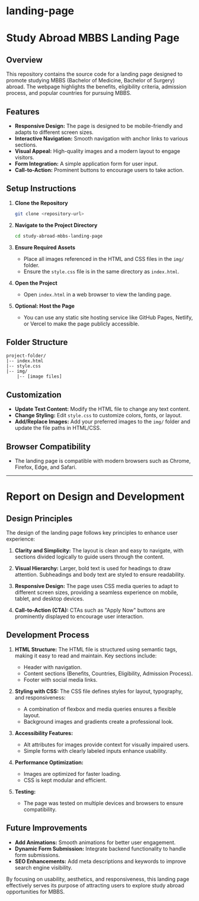 # landing-page
# Study Abroad MBBS Landing Page

## Overview
This repository contains the source code for a landing page designed to promote studying MBBS (Bachelor of Medicine, Bachelor of Surgery) abroad. The webpage highlights the benefits, eligibility criteria, admission process, and popular countries for pursuing MBBS.

## Features
- **Responsive Design:** The page is designed to be mobile-friendly and adapts to different screen sizes.
- **Interactive Navigation:** Smooth navigation with anchor links to various sections.
- **Visual Appeal:** High-quality images and a modern layout to engage visitors.
- **Form Integration:** A simple application form for user input.
- **Call-to-Action:** Prominent buttons to encourage users to take action.

## Setup Instructions

1. **Clone the Repository**
   ```bash
   git clone <repository-url>
   ```

2. **Navigate to the Project Directory**
   ```bash
   cd study-abroad-mbbs-landing-page
   ```

3. **Ensure Required Assets**
   - Place all images referenced in the HTML and CSS files in the `img/` folder.
   - Ensure the `style.css` file is in the same directory as `index.html`.

4. **Open the Project**
   - Open `index.html` in a web browser to view the landing page.

5. **Optional: Host the Page**
   - You can use any static site hosting service like GitHub Pages, Netlify, or Vercel to make the page publicly accessible.

## Folder Structure
```
project-folder/
|-- index.html
|-- style.css
|-- img/
    |-- [image files]
```

## Customization
- **Update Text Content:** Modify the HTML file to change any text content.
- **Change Styling:** Edit `style.css` to customize colors, fonts, or layout.
- **Add/Replace Images:** Add your preferred images to the `img/` folder and update the file paths in HTML/CSS.

## Browser Compatibility
- The landing page is compatible with modern browsers such as Chrome, Firefox, Edge, and Safari.

---

# Report on Design and Development

## Design Principles
The design of the landing page follows key principles to enhance user experience:

1. **Clarity and Simplicity:**
   The layout is clean and easy to navigate, with sections divided logically to guide users through the content.

2. **Visual Hierarchy:**
   Larger, bold text is used for headings to draw attention. Subheadings and body text are styled to ensure readability.

3. **Responsive Design:**
   The page uses CSS media queries to adapt to different screen sizes, providing a seamless experience on mobile, tablet, and desktop devices.

4. **Call-to-Action (CTA):**
   CTAs such as "Apply Now" buttons are prominently displayed to encourage user interaction.

## Development Process

1. **HTML Structure:**
   The HTML file is structured using semantic tags, making it easy to read and maintain. Key sections include:
   - Header with navigation.
   - Content sections (Benefits, Countries, Eligibility, Admission Process).
   - Footer with social media links.

2. **Styling with CSS:**
   The CSS file defines styles for layout, typography, and responsiveness:
   - A combination of flexbox and media queries ensures a flexible layout.
   - Background images and gradients create a professional look.

3. **Accessibility Features:**
   - Alt attributes for images provide context for visually impaired users.
   - Simple forms with clearly labeled inputs enhance usability.

4. **Performance Optimization:**
   - Images are optimized for faster loading.
   - CSS is kept modular and efficient.

5. **Testing:**
   - The page was tested on multiple devices and browsers to ensure compatibility.

## Future Improvements
- **Add Animations:** Smooth animations for better user engagement.
- **Dynamic Form Submission:** Integrate backend functionality to handle form submissions.
- **SEO Enhancements:** Add meta descriptions and keywords to improve search engine visibility.

By focusing on usability, aesthetics, and responsiveness, this landing page effectively serves its purpose of attracting users to explore study abroad opportunities for MBBS.

